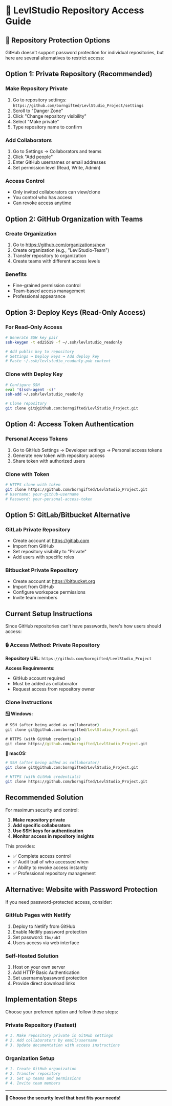 # 🔐 LevlStudio Repository Access Guide

## 🚨 **Repository Protection Options**

GitHub doesn't support password protection for individual repositories, but here are several alternatives to restrict access:

## **Option 1: Private Repository (Recommended)**

### **Make Repository Private**
1. Go to repository settings: `https://github.com/borngifted/LevlStudio_Project/settings`
2. Scroll to "Danger Zone"
3. Click "Change repository visibility"
4. Select "Make private"
5. Type repository name to confirm

### **Add Collaborators**
1. Go to Settings → Collaborators and teams
2. Click "Add people" 
3. Enter GitHub usernames or email addresses
4. Set permission level (Read, Write, Admin)

### **Access Control**
- Only invited collaborators can view/clone
- You control who has access
- Can revoke access anytime

## **Option 2: GitHub Organization with Teams**

### **Create Organization**
1. Go to https://github.com/organizations/new
2. Create organization (e.g., "LevlStudio-Team")
3. Transfer repository to organization
4. Create teams with different access levels

### **Benefits**
- Fine-grained permission control
- Team-based access management
- Professional appearance

## **Option 3: Deploy Keys (Read-Only Access)**

### **For Read-Only Access**
```bash
# Generate SSH key pair
ssh-keygen -t ed25519 -f ~/.ssh/levlstudio_readonly

# Add public key to repository
# Settings → Deploy keys → Add deploy key
# Paste ~/.ssh/levlstudio_readonly.pub content
```

### **Clone with Deploy Key**
```bash
# Configure SSH
eval "$(ssh-agent -s)"
ssh-add ~/.ssh/levlstudio_readonly

# Clone repository
git clone git@github.com:borngifted/LevlStudio_Project.git
```

## **Option 4: Access Token Authentication**

### **Personal Access Tokens**
1. Go to GitHub Settings → Developer settings → Personal access tokens
2. Generate new token with repository access
3. Share token with authorized users

### **Clone with Token**
```bash
# HTTPS clone with token
git clone https://github.com/borngifted/LevlStudio_Project.git
# Username: your-github-username  
# Password: your-personal-access-token
```

## **Option 5: GitLab/Bitbucket Alternative**

### **GitLab Private Repository**
- Create account at https://gitlab.com
- Import from GitHub
- Set repository visibility to "Private"
- Add users with specific roles

### **Bitbucket Private Repository**
- Create account at https://bitbucket.org
- Import from GitHub
- Configure workspace permissions
- Invite team members

## **Current Setup Instructions**

Since GitHub repositories can't have passwords, here's how users should access:

### **🔒 Access Method: Private Repository**

**Repository URL**: `https://github.com/borngifted/LevlStudio_Project`

**Access Requirements**:
- GitHub account required
- Must be added as collaborator
- Request access from repository owner

### **Clone Instructions**

**🪟 Windows:**
```cmd
# SSH (after being added as collaborator)
git clone git@github.com:borngifted/LevlStudio_Project.git

# HTTPS (with GitHub credentials)
git clone https://github.com/borngifted/LevlStudio_Project.git
```

**🍎 macOS:**
```bash
# SSH (after being added as collaborator)
git clone git@github.com:borngifted/LevlStudio_Project.git

# HTTPS (with GitHub credentials)
git clone https://github.com/borngifted/LevlStudio_Project.git
```

## **Recommended Solution**

For maximum security and control:

1. **Make repository private**
2. **Add specific collaborators**
3. **Use SSH keys for authentication**
4. **Monitor access in repository insights**

This provides:
- ✅ Complete access control
- ✅ Audit trail of who accessed when
- ✅ Ability to revoke access instantly
- ✅ Professional repository management

## **Alternative: Website with Password Protection**

If you need password-protected access, consider:

### **GitHub Pages with Netlify**
1. Deploy to Netlify from GitHub
2. Enable Netlify password protection
3. Set password: `Ibu/ubI`
4. Users access via web interface

### **Self-Hosted Solution**
1. Host on your own server
2. Add HTTP Basic Authentication
3. Set username/password protection
4. Provide direct download links

## **Implementation Steps**

Choose your preferred option and follow these steps:

### **Private Repository (Fastest)**
```bash
# 1. Make repository private in GitHub settings
# 2. Add collaborators by email/username
# 3. Update documentation with access instructions
```

### **Organization Setup**
```bash
# 1. Create GitHub organization
# 2. Transfer repository 
# 3. Set up teams and permissions
# 4. Invite team members
```

---

**🔐 Choose the security level that best fits your needs!**